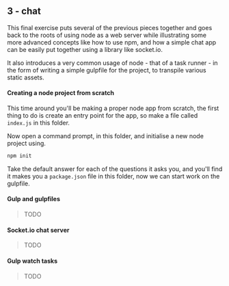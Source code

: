 ## 3 - chat

This final exercise puts several of the previous pieces together and goes back to the roots of using node as a web server while illustrating some more advanced concepts like how to use npm, and how a simple chat app can be easily put together using a library like socket.io.

It also introduces a very common usage of node - that of a task runner - in the form of writing a simple gulpfile for the project, to transpile various static assets.

#### Creating a node project from scratch
This time around you'll be making a proper node app from scratch, the first thing to do is create an entry point for the app, so make a file called `index.js` in this folder.

Now open a command prompt, in this folder, and initialise a new node project using.
```sh
npm init
```
Take the default answer for each of the questions it asks you, and you'll find it makes you a `package.json` file in this folder, now we can start work on the gulpfile.

#### Gulp and gulpfiles

> TODO

#### Socket.io chat server

> TODO

#### Gulp watch tasks

> TODO
